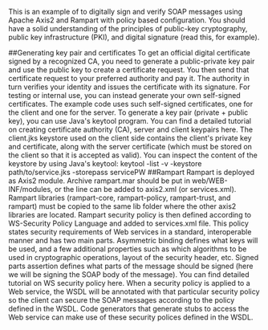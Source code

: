 This is an example of to digitally sign and verify SOAP messages using Apache Axis2 and Rampart with policy based configuration. 
You should have a solid understanding of the principles of public-key cryptography, public key infrastructure (PKI), and digital signature (read this, for example). 

##Generating key pair and certificates
To get an official digital certificate signed by a recognized CA, you need to generate a public-private key pair and use the public key to create a certificate request. You then send that certificate request to your preferred authority and pay it. The authority in turn verifies your identity and issues the certificate with its signature.
For testing or internal use, you can instead generate your own self-signed certificates. The example code uses such self-signed certificates, one for the client and one for the server. To generate a key pair (private + public key),  you can use Java's keytool program. You can find a detailed tutorial on creating certificate authority (CA), server and client keypairs here.
The client.jks keystore used on the client side contains the client's private key and certificate, along with the server certificate (which must be stored on the client so that it is accepted as valid). You can inspect the content of the keystore by using Java's keytool: 
keytool -list -v -keystore path/to/service.jks -storepass servicePW
##Rampart
Rampart is deployed as Axis2 module. Archive rampart.mar should be put in web/WEB-INF/modules, or the line <module ref="addressing"/> can be added to axis2.xml (or services.xml). Rampart libraries (rampart-core, rampart-policy, rampart-trust, and rampart) must be copied to the same lib folder where the other axis2 libraries are located. Rampart security policy is then defined according to WS-Security Policy Language and added to services.xml file. This policy states security requirements of Web services in a standard, interoperable manner and has two main parts. Asymmetric binding defines what keys will be used, and a few additional properties such as which algorithms to be used in cryptographic operations, layout of the security header, etc. Signed parts assertion defines what parts of the message should be signed (here we will be signing the SOAP body of the message).  You can find detailed tutorial on WS security policy here.
When a security policy is applied to a Web service, the WSDL will be annotated with that particular security policy so the client can secure the SOAP messages according to the policy defined in the WSDL. Code generators that generate stubs to access the Web service can make use of these security polices defined in the WSDL.

